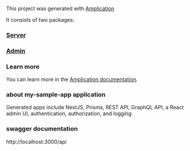 This project was generated with [Amplication](https://amplication.com)

It consists of two packages:

### [Server](./server/README.md)

### [Admin](./admin/README.md)

### Learn more

You can learn more in the [Amplication documentation](https://docs.amplication.com/guides/getting-started).


### about my-sample-app application
Generated apps include NestJS, Prisma, REST API, GraphQL API, a React admin UI, authentication, authorization, and logging.

### swagger documentation
http://localhost:3000/api